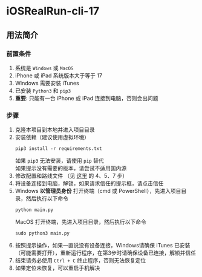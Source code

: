 # iOSRealRun-cli-17

## 用法简介

### 前置条件

1. 系统是 `Windows` 或 `MacOS`
2. iPhone 或 iPad 系统版本大于等于 17
3. Windows 需要安装 iTunes
4. 已安装 `Python3` 和 `pip3`
5. **重要**: 只能有一台 iPhone 或 iPad 连接到电脑，否则会出问题

### 步骤

1. 克隆本项目到本地并进入项目目录
2. 安装依赖（建议使用虚拟环境）  
    ```shell
    pip3 install -r requirements.txt
    ```
    如果 `pip3` 无法安装，请使用 `pip` 替代  
    如果提示没有需要的版本，请尝试不适用国内源  
3. 修改配置和路线文件 （见 [这里](https://github.com/iOSRealRun-cli/iOSRealRun-cli/blob/main/README.md#%E4%BD%BF%E7%94%A8%E6%96%B9%E6%B3%95) 的 4、5、7 步）
4. 将设备连接到电脑，解锁，如果请求信任的提示框，请点击信任
5. Windows **以管理员身份** 打开终端（cmd 或 PowerShell），先进入项目目录，然后执行以下命令  
    ```shell
    python main.py
    ```
    MacOS 打开终端，先进入项目目录，然后执行以下命令  
    ```shell
    sudo python3 main.py
    ```
6. 按照提示操作，如果一直说没有设备连接，Windows请确保 iTunes 已安装（可能需要打开），重新运行程序，在第3步时请确保设备已连接，解锁并信任
7. 结束请务必使用 `Ctrl + C` 终止程序，否则无法恢复定位
8. 如果定位未恢复，可以重启手机解决
